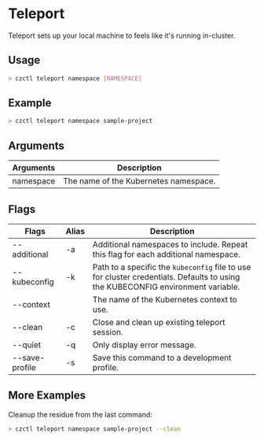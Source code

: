 # Teleport

Teleport sets up your local machine to feels like it's running in-cluster.

## Usage

```bash
> czctl teleport namespace [NAMESPACE]
```

## Example

```bash
> czctl teleport namespace sample-project
```

## Arguments

| Arguments     | Description
| ------------  | -----------
| namespace     | The name of the Kubernetes namespace.

## Flags

<div class="flags-table">

| Flags           | Alias | Description
| --------------- | ----- | -----------
| --additional    | -a    | Additional namespaces to include. Repeat this flag for each additional namespace.
| --kubeconfig    | -k    | Path to a specific the `kubeconfig` file to use for cluster credentials. Defaults to using the KUBECONFIG environment variable.
| --context       |       | The name of the Kubernetes context to use.
| --clean         | -c    | Close and clean up existing teleport session.
| --quiet         | -q    | Only display error message.
| --save-profile  | -s    | Save this command to a development profile.

</div>

## More Examples

Cleanup the residue from the last command:

```bash
> czctl teleport namespace sample-project --clean
```
